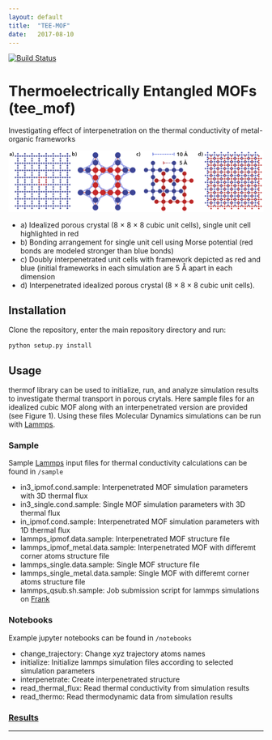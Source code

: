 ```yaml
---
layout: default
title:  "TEE-MOF"
date:   2017-08-10
---
```

[![Build Status](https://travis-ci.org/kbsezginel/tee_mof.svg?branch=master)](https://travis-ci.org/kbsezginel/tee_mof)

Thermoelectrically Entangled MOFs (tee_mof)
=============================================

Investigating effect of interpenetration on the thermal conductivity of metal-organic frameworks

<p align="center"> <img src="img/Fig1.png"> </p>

- a) Idealized porous crystal (8 × 8 × 8 cubic unit cells), single unit cell highlighted in red
- b) Bonding arrangement for single unit cell using Morse potential (red bonds are modeled stronger than blue bonds)
- c) Doubly interpenetrated unit cells with framework depicted as red and blue (initial frameworks in each simulation are 5 Å apart in each dimension
- d) Interpenetrated idealized porous crystal (8 × 8 × 8 cubic unit cells).

Installation
------------

Clone the repository, enter the main repository directory and run:

```
python setup.py install
```

Usage
-----
thermof library can be used to initialize, run, and analyze simulation results to investigate thermal transport in porous crytals. Here sample files for an idealized cubic MOF along with an interpenetrated version are provided (see Figure 1). Using these files Molecular Dynamics simulations can be run with [Lammps].

### Sample
Sample [Lammps] input files for thermal conductivity calculations can be found in `/sample`

- in3_ipmof.cond.sample: Interpenetrated MOF simulation parameters with 3D thermal flux
- in3_single.cond.sample: Single MOF simulation parameters with 3D thermal flux
- in_ipmof.cond.sample: Interpenetrated MOF simulation parameters with 1D thermal flux
- lammps_ipmof.data.sample: Interpenetrated MOF structure file
- lammps_ipmof_metal.data.sample: Interpenetrated MOF with differemt corner atoms structure file
- lammps_single.data.sample: Single MOF structure file
- lammps_single_metal.data.sample: Single MOF with differemt corner atoms structure file
- lammps_qsub.sh.sample: Job submission script for lammps simulations on [Frank]

### Notebooks
Example jupyter notebooks can be found in `/notebooks`

- change_trajectory: Change xyz trajectory atoms names
- initialize: Initialize lammps simulation files according to selected simulation parameters
- interpenetrate: Create interpenetrated structure
- read_thermal_flux: Read thermal conductivity from simulation results
- read_thermo: Read thermodynamic data from simulation results

### [Results](https://kbsezginel.github.io/tee_mof/results)

----------------------------------------------------------------------------------------------------
[Lammps]: http://lammps.sandia.gov/ "Lammps home page"
[Frank]: http://core.sam.pitt.edu/frank "Frank home page"
